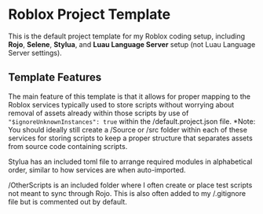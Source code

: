 # Roblox Project Template
This is the default project template for my Roblox coding setup, including **Rojo**,
**Selene**, **Stylua**, and **Luau Language Server** setup (not Luau Language Server settings).

## Template Features
The main feature of this template is that it allows for proper mapping to the
Roblox services typically used to store scripts without worrying about removal of
assets already within those scripts by use of `"$ignoreUnknownInstances": true`
within the /default.project.json file. *Note: You should ideally still create a
/Source or /src folder within each of these services for storing scripts to keep
a proper structure that separates assets from source code containing scripts.

Stylua has an included toml file to arrange required modules in alphabetical order,
similar to how services are when auto-imported. 

/OtherScripts is an included folder where I often create or place test scripts not
meant to sync through Rojo. This is also often added to my /.gitignore file but
is commented out by default.
